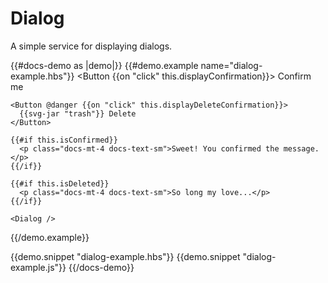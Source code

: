 # Dialog

A simple service for displaying dialogs.

{{#docs-demo as |demo|}}
  {{#demo.example name="dialog-example.hbs"}}
    <Button {{on "click" this.displayConfirmation}}>
      Confirm me
    </Button>

    <Button @danger {{on "click" this.displayDeleteConfirmation}}>
      {{svg-jar "trash"}} Delete
    </Button>

    {{#if this.isConfirmed}}
      <p class="docs-mt-4 docs-text-sm">Sweet! You confirmed the message.</p>
    {{/if}}

    {{#if this.isDeleted}}
      <p class="docs-mt-4 docs-text-sm">So long my love...</p>
    {{/if}}

    <Dialog />
  {{/demo.example}}

  {{demo.snippet "dialog-example.hbs"}}
  {{demo.snippet "dialog-example.js"}}
{{/docs-demo}}
